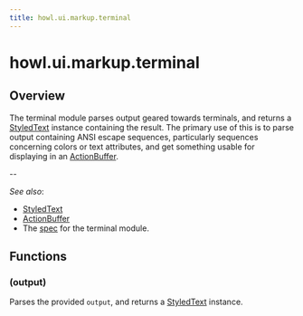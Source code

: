 ```yaml
---
title: howl.ui.markup.terminal
---
```


# howl.ui.markup.terminal

## Overview

The terminal module parses output geared towards terminals, and returns a
[StyledText] instance containing the result. The primary use of this is to parse
output containing ANSI escape sequences, particularly sequences concerning
colors or text attributes, and get something usable for displaying in an
[ActionBuffer].

--

_See also_:

- [StyledText]
- [ActionBuffer]
- The [spec](../../../spec/ui/markup/terminal_spec.html) for the terminal
module.


## Functions

### (output)

Parses the provided `output`, and returns a [StyledText] instance.

[ActionBuffer]: ../action_buffer.html
[StyledText]: ../styled_text.html
